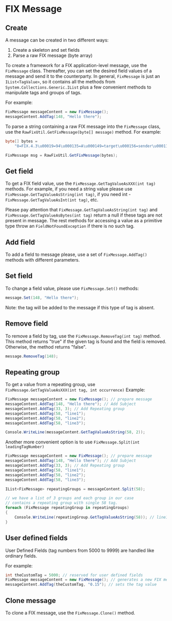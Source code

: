 # FIX Message
## Create
A message can be created in two different ways:
1. Create a skeleton and set fields
2. Parse a raw FIX message (byte array)

To create a framework for a FIX application-level message, use the `FixMessage` class.
Thereafter, you can set the desired field values of a message and send it to the counterparty.
In general, `FixMessage` is just an `IList<TagValue>`, so it contains all the methods from `System.Collections.Generic.IList` plus a few
convenient methods to manipulate tags and groups of tags.

For example:

```csharp
FixMessage messageContent = new FixMessage();
messageContent.AddTag(148, "Hello there");
```

To parse a string containing a raw FIX message into the `FixMessage` class,
use the `RawFixUtil.GetFixMessage(byte[] message)` method.
For example:

```csharp
byte[] bytes =
    "8=FIX.4.3\u00019=94\u000135=A\u000149=target\u000156=sender\u0001115=onBehalf\u000134=1\u000150=senderSub\u000152=20080212-04:15:18.308\u000198=0\u0001108=600\u000110=124\u0001".AsByteArray();

FixMessage msg = RawFixUtil.GetFixMessage(bytes);
```

## Get field

To get a FIX field value, use the `FixMessage.GetTagValueAsXXX(int tag)` methods. For example, if you need a string
value please use `FixMessage.GetTagValueAsString(int tag)`, if you need int - `FixMessage.GetTagValueAsInt(int tag)`, etc.

Please pay attention that `FixMessage.GetTagValueAsString(int tag)` and `FixMessage.GetTagValueAsBytes(int tag)`
return a null if these tags are not present in message. The rest methods for accessing a value as a primitive type throw
an `FieldNotFoundException` if there is no such tag.

## Add field
To add a field to message please, use a set of `FixMessage.AddTag()` methods with different parameters.

## Set field

To change a field value, please use `FixMessage.Set()` methods:

```csharp
message.Set(148, "Hello there");
```

Note: the tag will be added to the message if this type of tag is absent.

## Remove field

To remove a field by tag, use the `FixMessage.RemoveTag(int tag)` method.
This method returns "true" if the given tag is found and the field is removed. Otherwise, the method returns "false".

```csharp
message.RemoveTag(148);
```

## Repeating group

To get a value from a repeating group, use `FixMessage.GetTagValueAsXXX(int tag, int occurrence)`
Example:
```csharp
FixMessage messageContent = new FixMessage(); // prepare message
messageContent.AddTag(148, "Hello there"); // Add Subject
messageContent.AddTag(33, 3); // Add Repeating group
messageContent.AddTag(58, "line1");
messageContent.AddTag(58, "line2");
messageContent.AddTag(58, "line3");

Console.WriteLine(messageContent.GetTagValueAsString(58, 2));
```


Another more convenient option is to use `FixMessage.Split(int leadingTagNumber)`

```csharp
FixMessage messageContent = new FixMessage(); // prepare message
messageContent.AddTag(148, "Hello there"); // Add Subject
messageContent.AddTag(33, 3); // Add Repeating group
messageContent.AddTag(58, "line1");
messageContent.AddTag(58, "line2");
messageContent.AddTag(58, "line3");

IList<FixMessage> repeatingGroups = messageContent.Split(58);

// we have a list of 3 groups and each group in our case
// contains a repeating group with single 58 tag.
foreach (FixMessage repeatingGroup in repeatingGroups)
{
    Console.WriteLine(repeatingGroup.GetTagValueAsString(58)); // line1 line2 line3
}
```

## User defined fields
User Defined Fields (tag numbers from 5000 to 9999) are handled like ordinary fields.

For example:
```csharp
int theCustomTag = 5000; // reserved for user defined fields
FixMessage messageContent = new FixMessage(); // generates a new FIX message
messageContent.AddTag(theCustomTag, "0.15"); // sets the tag value
```

## Clone message

To clone a FIX message, use the `FixMessage.Clone()` method.
